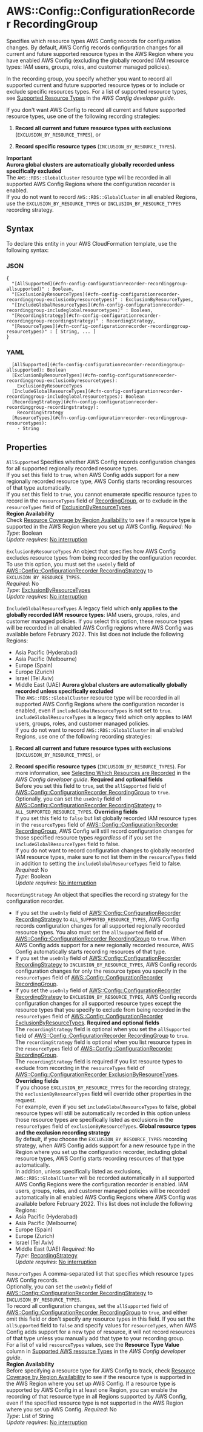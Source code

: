 # AWS::Config::ConfigurationRecorder RecordingGroup<a name="aws-properties-config-configurationrecorder-recordinggroup"></a>

Specifies which resource types AWS Config records for configuration changes\. By default, AWS Config records configuration changes for all current and future supported resource types in the AWS Region where you have enabled AWS Config \(excluding the globally recorded IAM resource types: IAM users, groups, roles, and customer managed policies\)\.

In the recording group, you specify whether you want to record all supported current and future supported resource types or to include or exclude specific resources types\. For a list of supported resource types, see [Supported Resource Types](https://docs.aws.amazon.com/config/latest/developerguide/resource-config-reference.html#supported-resources) in the *AWS Config developer guide*\.

If you don't want AWS Config to record all current and future supported resource types, use one of the following recording strategies:

1. **Record all current and future resource types with exclusions** \(`EXCLUSION_BY_RESOURCE_TYPES`\), or

1. **Record specific resource types** \(`INCLUSION_BY_RESOURCE_TYPES`\)\.

**Important**  
**Aurora global clusters are automatically globally recorded unless specifically excluded**  
The `AWS::RDS::GlobalCluster` resource type will be recorded in all supported AWS Config Regions where the configuration recorder is enabled\.  
If you do not want to record `AWS::RDS::GlobalCluster` in all enabled Regions, use the `EXCLUSION_BY_RESOURCE_TYPES` or `INCLUSION_BY_RESOURCE_TYPES` recording strategy\.

## Syntax<a name="aws-properties-config-configurationrecorder-recordinggroup-syntax"></a>

To declare this entity in your AWS CloudFormation template, use the following syntax:

### JSON<a name="aws-properties-config-configurationrecorder-recordinggroup-syntax.json"></a>

```
{
  "[AllSupported](#cfn-config-configurationrecorder-recordinggroup-allsupported)" : Boolean,
  "[ExclusionByResourceTypes](#cfn-config-configurationrecorder-recordinggroup-exclusionbyresourcetypes)" : ExclusionByResourceTypes,
  "[IncludeGlobalResourceTypes](#cfn-config-configurationrecorder-recordinggroup-includeglobalresourcetypes)" : Boolean,
  "[RecordingStrategy](#cfn-config-configurationrecorder-recordinggroup-recordingstrategy)" : RecordingStrategy,
  "[ResourceTypes](#cfn-config-configurationrecorder-recordinggroup-resourcetypes)" : [ String, ... ]
}
```

### YAML<a name="aws-properties-config-configurationrecorder-recordinggroup-syntax.yaml"></a>

```
  [AllSupported](#cfn-config-configurationrecorder-recordinggroup-allsupported): Boolean
  [ExclusionByResourceTypes](#cfn-config-configurationrecorder-recordinggroup-exclusionbyresourcetypes): 
    ExclusionByResourceTypes
  [IncludeGlobalResourceTypes](#cfn-config-configurationrecorder-recordinggroup-includeglobalresourcetypes): Boolean
  [RecordingStrategy](#cfn-config-configurationrecorder-recordinggroup-recordingstrategy): 
    RecordingStrategy
  [ResourceTypes](#cfn-config-configurationrecorder-recordinggroup-resourcetypes): 
    - String
```

## Properties<a name="aws-properties-config-configurationrecorder-recordinggroup-properties"></a>

`AllSupported`  <a name="cfn-config-configurationrecorder-recordinggroup-allsupported"></a>
Specifies whether AWS Config records configuration changes for all supported regionally recorded resource types\.  
If you set this field to `true`, when AWS Config adds support for a new regionally recorded resource type, AWS Config starts recording resources of that type automatically\.  
If you set this field to `true`, you cannot enumerate specific resource types to record in the `resourceTypes` field of [RecordingGroup](https://docs.aws.amazon.com/config/latest/APIReference/API_RecordingGroup.html), or to exclude in the `resourceTypes` field of [ExclusionByResourceTypes](https://docs.aws.amazon.com/config/latest/APIReference/API_ExclusionByResourceTypes.html)\.  
 **Region Availability**   
Check [Resource Coverage by Region Availability](https://docs.aws.amazon.com/config/latest/developerguide/what-is-resource-config-coverage.html) to see if a resource type is supported in the AWS Region where you set up AWS Config\.
*Required*: No  
*Type*: Boolean  
*Update requires*: [No interruption](https://docs.aws.amazon.com/AWSCloudFormation/latest/UserGuide/using-cfn-updating-stacks-update-behaviors.html#update-no-interrupt)

`ExclusionByResourceTypes`  <a name="cfn-config-configurationrecorder-recordinggroup-exclusionbyresourcetypes"></a>
An object that specifies how AWS Config excludes resource types from being recorded by the configuration recorder\.  
To use this option, you must set the `useOnly` field of [AWS::Config::ConfigurationRecorder RecordingStrategy](https://docs.aws.amazon.com/AWSCloudFormation/latest/UserGuide/aws-properties-config-configurationrecorder-recordingstrategy.html) to `EXCLUSION_BY_RESOURCE_TYPES`\.  
*Required*: No  
*Type*: [ExclusionByResourceTypes](aws-properties-config-configurationrecorder-exclusionbyresourcetypes.md)  
*Update requires*: [No interruption](https://docs.aws.amazon.com/AWSCloudFormation/latest/UserGuide/using-cfn-updating-stacks-update-behaviors.html#update-no-interrupt)

`IncludeGlobalResourceTypes`  <a name="cfn-config-configurationrecorder-recordinggroup-includeglobalresourcetypes"></a>
A legacy field which **only applies to the globally recorded IAM resource types**: IAM users, groups, roles, and customer managed policies\. If you select this option, these resource types will be recorded in all enabled AWS Config regions where AWS Config was available before February 2022\. This list does not include the following Regions:  
+ Asia Pacific \(Hyderabad\)
+ Asia Pacific \(Melbourne\)
+ Europe \(Spain\)
+ Europe \(Zurich\)
+ Israel \(Tel Aviv\)
+ Middle East \(UAE\)
**Aurora global clusters are automatically globally recorded unless specifically excluded**  
The `AWS::RDS::GlobalCluster` resource type will be recorded in all supported AWS Config Regions where the configuration recorder is enabled, even if `includeGlobalResourceTypes` is not set to `true`\. `includeGlobalResourceTypes` is a legacy field which only applies to IAM users, groups, roles, and customer managed policies\.   
If you do not want to record `AWS::RDS::GlobalCluster` in all enabled Regions, use one of the following recording strategies:  

1. **Record all current and future resource types with exclusions** \(`EXCLUSION_BY_RESOURCE_TYPES`\), or

1. **Record specific resource types** \(`INCLUSION_BY_RESOURCE_TYPES`\)\.
For more information, see [Selecting Which Resources are Recorded](https://docs.aws.amazon.com/config/latest/developerguide/select-resources.html#select-resources-all) in the *AWS Config developer guide*\.
**Required and optional fields**  
Before you set this field to `true`, set the `allSupported` field of [AWS::Config::ConfigurationRecorder RecordingGroup](https://docs.aws.amazon.com/AWSCloudFormation/latest/UserGuide/aws-properties-config-configurationrecorder-recordinggroup.html) to `true`\. Optionally, you can set the `useOnly` field of [AWS::Config::ConfigurationRecorder RecordingStrategy](https://docs.aws.amazon.com/AWSCloudFormation/latest/UserGuide/aws-properties-config-configurationrecorder-recordingstrategy.html) to `ALL_SUPPORTED_RESOURCE_TYPES`\.
**Overriding fields**  
If you set this field to `false` but list globally recorded IAM resource types in the `resourceTypes` field of [AWS::Config::ConfigurationRecorder RecordingGroup](https://docs.aws.amazon.com/AWSCloudFormation/latest/UserGuide/aws-properties-config-configurationrecorder-recordinggroup.html), AWS Config will still record configuration changes for those specified resource types *regardless* of if you set the `includeGlobalResourceTypes` field to false\.  
If you do not want to record configuration changes to globally recorded IAM resource types, make sure to not list them in the `resourceTypes` field in addition to setting the `includeGlobalResourceTypes` field to false\.
*Required*: No  
*Type*: Boolean  
*Update requires*: [No interruption](https://docs.aws.amazon.com/AWSCloudFormation/latest/UserGuide/using-cfn-updating-stacks-update-behaviors.html#update-no-interrupt)

`RecordingStrategy`  <a name="cfn-config-configurationrecorder-recordinggroup-recordingstrategy"></a>
An object that specifies the recording strategy for the configuration recorder\.  
+ If you set the `useOnly` field of [AWS::Config::ConfigurationRecorder RecordingStrategy](https://docs.aws.amazon.com/AWSCloudFormation/latest/UserGuide/aws-properties-config-configurationrecorder-recordingstrategy.html) to `ALL_SUPPORTED_RESOURCE_TYPES`, AWS Config records configuration changes for all supported regionally recorded resource types\. You also must set the `allSupported` field of [AWS::Config::ConfigurationRecorder RecordingGroup](https://docs.aws.amazon.com/AWSCloudFormation/latest/UserGuide/aws-properties-config-configurationrecorder-recordinggroup.html) to `true`\. When AWS Config adds support for a new regionally recorded resource, AWS Config automatically starts recording resources of that type\.
+ If you set the `useOnly` field of [AWS::Config::ConfigurationRecorder RecordingStrategy](https://docs.aws.amazon.com/AWSCloudFormation/latest/UserGuide/aws-properties-config-configurationrecorder-recordingstrategy.html) to `INCLUSION_BY_RESOURCE_TYPES`, AWS Config records configuration changes for only the resource types you specify in the `resourceTypes` field of [AWS::Config::ConfigurationRecorder RecordingGroup](https://docs.aws.amazon.com/AWSCloudFormation/latest/UserGuide/aws-properties-config-configurationrecorder-recordinggroup.html)\.
+ If you set the `useOnly` field of [AWS::Config::ConfigurationRecorder RecordingStrategy](https://docs.aws.amazon.com/AWSCloudFormation/latest/UserGuide/aws-properties-config-configurationrecorder-recordingstrategy.html) to `EXCLUSION_BY_RESOURCE_TYPES`, AWS Config records configuration changes for all supported resource types except the resource types that you specify to exclude from being recorded in the `resourceTypes` field of [AWS::Config::ConfigurationRecorder ExclusionByResourceTypes](https://docs.aws.amazon.com/AWSCloudFormation/latest/UserGuide/aws-properties-config-configurationrecorder-exclusionbyresourcetypes.html)\.
**Required and optional fields**  
The `recordingStrategy` field is optional when you set the `allSupported` field of [AWS::Config::ConfigurationRecorder RecordingGroup](https://docs.aws.amazon.com/AWSCloudFormation/latest/UserGuide/aws-properties-config-configurationrecorder-recordinggroup.html) to `true`\.  
The `recordingStrategy` field is optional when you list resource types in the `resourceTypes` field of [AWS::Config::ConfigurationRecorder RecordingGroup](https://docs.aws.amazon.com/AWSCloudFormation/latest/UserGuide/aws-properties-config-configurationrecorder-recordinggroup.html)\.  
The `recordingStrategy` field is required if you list resource types to exclude from recording in the `resourceTypes` field of [AWS::Config::ConfigurationRecorder ExclusionByResourceTypes](https://docs.aws.amazon.com/AWSCloudFormation/latest/UserGuide/aws-properties-config-configurationrecorder-exclusionbyresourcetypes.html)\.
**Overriding fields**  
If you choose `EXCLUSION_BY_RESOURCE_TYPES` for the recording strategy, the `exclusionByResourceTypes` field will override other properties in the request\.  
For example, even if you set `includeGlobalResourceTypes` to false, global resource types will still be automatically recorded in this option unless those resource types are specifically listed as exclusions in the `resourceTypes` field of `exclusionByResourceTypes`\.
**Global resource types and the exclusion recording strategy**  
By default, if you choose the `EXCLUSION_BY_RESOURCE_TYPES` recording strategy, when AWS Config adds support for a new resource type in the Region where you set up the configuration recorder, including global resource types, AWS Config starts recording resources of that type automatically\.  
In addition, unless specifically listed as exclusions, `AWS::RDS::GlobalCluster` will be recorded automatically in all supported AWS Config Regions were the configuration recorder is enabled\. IAM users, groups, roles, and customer managed policies will be recorded automatically in all enabled AWS Config Regions where AWS Config was available before February 2022\. This list does not include the following Regions:  
+ Asia Pacific \(Hyderabad\)
+ Asia Pacific \(Melbourne\)
+ Europe \(Spain\)
+ Europe \(Zurich\)
+ Israel \(Tel Aviv\)
+ Middle East \(UAE\)
*Required*: No  
*Type*: [RecordingStrategy](aws-properties-config-configurationrecorder-recordingstrategy.md)  
*Update requires*: [No interruption](https://docs.aws.amazon.com/AWSCloudFormation/latest/UserGuide/using-cfn-updating-stacks-update-behaviors.html#update-no-interrupt)

`ResourceTypes`  <a name="cfn-config-configurationrecorder-recordinggroup-resourcetypes"></a>
A comma\-separated list that specifies which resource types AWS Config records\.  
Optionally, you can set the `useOnly` field of [AWS::Config::ConfigurationRecorder RecordingStrategy](https://docs.aws.amazon.com/AWSCloudFormation/latest/UserGuide/aws-properties-config-configurationrecorder-recordingstrategy.html) to `INCLUSION_BY_RESOURCE_TYPES`\.  
To record all configuration changes, set the `allSupported` field of [AWS::Config::ConfigurationRecorder RecordingGroup](https://docs.aws.amazon.com/AWSCloudFormation/latest/UserGuide/aws-properties-config-configurationrecorder-recordinggroup.html) to `true`, and either omit this field or don't specify any resource types in this field\. If you set the `allSupported` field to `false` and specify values for `resourceTypes`, when AWS Config adds support for a new type of resource, it will not record resources of that type unless you manually add that type to your recording group\.  
For a list of valid `resourceTypes` values, see the **Resource Type Value** column in [Supported AWS resource Types](https://docs.aws.amazon.com/config/latest/developerguide/resource-config-reference.html#supported-resources) in the *AWS Config developer guide*\.  
**Region Availability**  
Before specifying a resource type for AWS Config to track, check [Resource Coverage by Region Availability](https://docs.aws.amazon.com/config/latest/developerguide/what-is-resource-config-coverage.html) to see if the resource type is supported in the AWS Region where you set up AWS Config\. If a resource type is supported by AWS Config in at least one Region, you can enable the recording of that resource type in all Regions supported by AWS Config, even if the specified resource type is not supported in the AWS Region where you set up AWS Config\.
*Required*: No  
*Type*: List of String  
*Update requires*: [No interruption](https://docs.aws.amazon.com/AWSCloudFormation/latest/UserGuide/using-cfn-updating-stacks-update-behaviors.html#update-no-interrupt)